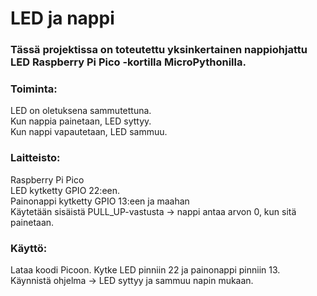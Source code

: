 # LED ja nappi
### Tässä projektissa on toteutettu yksinkertainen nappiohjattu LED Raspberry Pi Pico -kortilla MicroPythonilla.
### Toiminta:
LED on oletuksena sammutettuna.  
Kun nappia painetaan, LED syttyy.  
Kun nappi vapautetaan, LED sammuu.

### Laitteisto:  
Raspberry Pi Pico  
LED kytketty GPIO 22:een.  
Painonappi kytketty GPIO 13:een ja maahan  
Käytetään sisäistä PULL_UP-vastusta → nappi antaa arvon 0, kun sitä painetaan.

### Käyttö:  
Lataa koodi Picoon.
Kytke LED pinniin 22 ja painonappi pinniin 13.  
Käynnistä ohjelma → LED syttyy ja sammuu napin mukaan.
